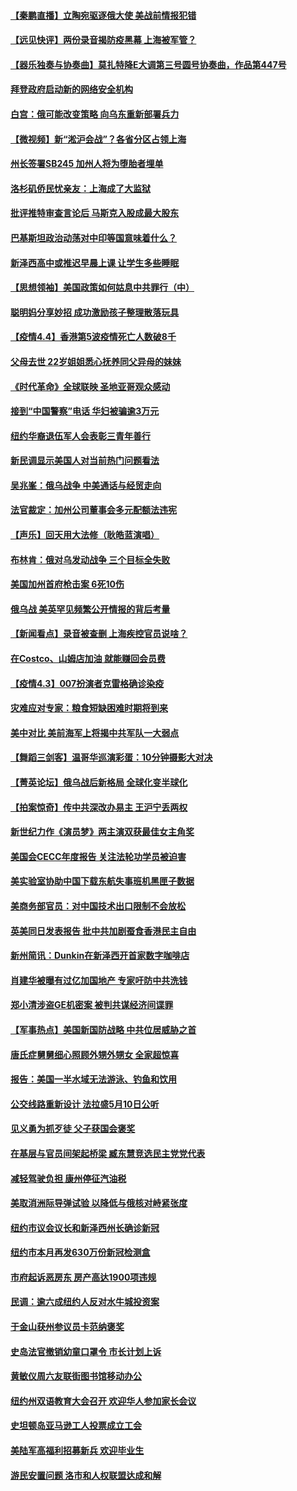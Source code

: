 #### [【秦鹏直播】立陶宛驱逐俄大使 美战前情报犯错](../pages/nsc412/n13695870.md) 
#### [【远见快评】两份录音揭防疫黑幕 上海被军管？](../pages/nsc412/n13695858.md) 
#### [【器乐独奏与协奏曲】莫扎特降E大调第三号圆号协奏曲，作品第447号](../pages/nsc412/n13695331.md) 
#### [拜登政府启动新的网络安全机构](../pages/nsc412/n13695835.md) 
#### [白宫：俄可能改变策略 向乌东重新部署兵力](../pages/nsc412/n13695791.md) 
#### [【微视频】新“淞沪会战”？各省分区占领上海](../pages/nsc412/n13695157.md) 
#### [州长签署SB245 加州人将为堕胎者埋单](../pages/nsc412/n13693276.md) 
#### [洛杉矶侨民忧亲友：上海成了大监狱](../pages/nsc412/n13693937.md) 
#### [批评推特审查言论后 马斯克入股成最大股东](../pages/nsc412/n13695562.md) 
#### [巴基斯坦政治动荡对中印等国意味着什么？](../pages/nsc412/n13695506.md) 
#### [新泽西高中或推迟早晨上课 让学生多些睡眠](../pages/nsc412/n13687243.md) 
#### [【思想领袖】美国政策如何姑息中共罪行（中）](../pages/nsc412/n13681359.md) 
#### [聪明妈分享妙招 成功激励孩子整理散落玩具](../pages/nsc412/n13694226.md) 
#### [【疫情4.4】香港第5波疫情死亡人数破8千](../pages/nsc412/n13694450.md) 
#### [父母去世 22岁姐姐悉心抚养同父异母的妹妹](../pages/nsc412/n13694294.md) 
#### [《时代革命》全球联映 圣地亚哥观众感动](../pages/nsc412/n13694080.md) 
#### [接到“中国警察”电话 华妇被骗逾3万元](../pages/nsc412/n13693959.md) 
#### [纽约华裔退伍军人会表彰三青年善行](../pages/nsc412/n13693893.md) 
#### [新民调显示美国人对当前热门问题看法](../pages/nsc412/n13693953.md) 
#### [吴兆峯：俄乌战争 中美通话与经贸走向](../pages/nsc412/n13693846.md) 
#### [法官裁定：加州公司董事会多元配额法违宪](../pages/nsc412/n13693593.md) 
#### [【声乐】回天用大法修（耿皓蓝演唱）](../pages/nsc412/n13693428.md) 
#### [布林肯：俄对乌发动战争 三个目标全失败](../pages/nsc412/n13693164.md) 
#### [美国加州首府枪击案 6死10伤](../pages/nsc412/n13693075.md) 
#### [俄乌战 美英罕见频繁公开情报的背后考量](../pages/nsc412/n13693038.md) 
#### [【新闻看点】录音被查删 上海疾控官员说啥？](../pages/nsc412/n13691440.md) 
#### [在Costco、山姆店加油 就能赚回会员费](../pages/nsc412/n13684512.md) 
#### [【疫情4.3】007扮演者克雷格确诊染疫](../pages/nsc412/n13692219.md) 
#### [灾难应对专家：粮食短缺困难时期将到来](../pages/nsc412/n13691857.md) 
#### [美中对比 美前海军上将揭中共军队一大弱点](../pages/nsc412/n13684986.md) 
#### [【舞蹈三剑客】温哥华巡演彩蛋：10分钟摄影大对决](../pages/nsc412/n13691759.md) 
#### [【菁英论坛】俄乌战后新格局 全球化变半球化](../pages/nsc412/n13691014.md) 
#### [【拍案惊奇】传中共深改办易主 王沪宁丢两权](../pages/nsc412/n13691255.md) 
#### [新世纪力作《演员梦》两主演双获最佳女主角奖](../pages/nsc412/n13689827.md) 
#### [美国会CECC年度报告 关注法轮功学员被迫害](../pages/nsc412/n13691316.md) 
#### [美实验室协助中国下载东航失事班机黑匣子数据](../pages/nsc412/n13691112.md) 
#### [美商务部官员：对中国技术出口限制不会放松](../pages/nsc412/n13691236.md) 
#### [英美同日发表报告 批中共加剧蚕食香港民主自由](../pages/nsc412/n13691287.md) 
#### [新州简讯：Dunkin在新泽西开首家数字咖啡店](../pages/nsc412/n13686781.md) 
#### [肖建华被曝有过亿加国地产 专家吁防中共洗钱](../pages/nsc412/n13689005.md) 
#### [郑小清涉盗GE机密案 被判共谋经济间谍罪](../pages/nsc412/n13690284.md) 
#### [【军事热点】美国新国防战略 中共位居威胁之首](../pages/nsc412/n13689428.md) 
#### [唐氏症舅舅细心照顾外甥外甥女 全家超惊喜](../pages/nsc412/n13690504.md) 
#### [报告：美国一半水域无法游泳、钓鱼和饮用](../pages/nsc412/n13690138.md) 
#### [公交线路重新设计 法拉盛5月10日公听](../pages/nsc412/n13690243.md) 
#### [见义勇为抓歹徒 父子获国会褒奖](../pages/nsc412/n13690175.md) 
#### [在基层与官员间架起桥梁 臧东慧竞选民主党党代表](../pages/nsc412/n13690183.md) 
#### [减轻驾驶负担 康州停征汽油税](../pages/nsc412/n13690149.md) 
#### [美取消洲际导弹试验 以降低与俄核对峙紧张度](../pages/nsc412/n13690038.md) 
#### [纽约市议会议长和新泽西州长确诊新冠](../pages/nsc412/n13690157.md) 
#### [纽约市本月再发630万份新冠检测盒](../pages/nsc412/n13690180.md) 
#### [市府起诉恶房东 房产高达1900项违规](../pages/nsc412/n13690186.md) 
#### [民调：逾六成纽约人反对水牛城投资案](../pages/nsc412/n13690190.md) 
#### [于金山获州参议员卡范纳褒奖](../pages/nsc412/n13690193.md) 
#### [史岛法官撤销幼童口罩令 市长计划上诉](../pages/nsc412/n13690217.md) 
#### [黄敏仪周六友联街图书馆移动办公](../pages/nsc412/n13690159.md) 
#### [纽约州双语教育大会召开  欢迎华人参加家长会议](../pages/nsc412/n13690155.md) 
#### [史坦顿岛亚马逊工人投票成立工会](../pages/nsc412/n13690152.md) 
#### [美陆军高福利招募新兵 欢迎毕业生](../pages/nsc412/n13690096.md) 
#### [游民安置问题 洛市和人权联盟达成和解](../pages/nsc412/n13690081.md) 

